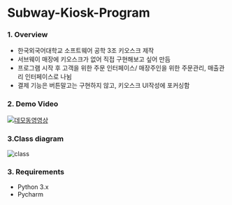 # Subway-Kiosk-Program


 ### 1. Overview
 - 한국외국어대학교 소프트웨어 공학 3조 키오스크 제작
 - 서브웨이 매장에 키오스크가 없어 직접 구현해보고 싶어 만듬
 - 프로그램 시작 후 고객을 위한 주문 인터페이스/ 매장주인을 위한 주문관리, 매출관리 인터페이스로 나뉨
 - 결제 기능은 버튼말고는 구현하지 않고, 키오스크 UI작성에 포커싱함
 
 
 ### 2. Demo Video

[![데모동영영상 ](http://img.youtube.com/vi/e7-lKwutfhM/0.jpg)](https://www.youtube.com/embed/e7-lKwutfhM) 

<!-- https://user-images.githubusercontent.com/40832965/155907865-0b81fc51-333d-400f-a457-2c1a5f8f2c4b.mp4 -->

### 3.Class diagram
![class](https://user-images.githubusercontent.com/40832965/155911690-08a5f117-d47f-4452-9a26-362e026bf537.png)

  
 ### 3. Requirements
 - Python 3.x
 - Pycharm
